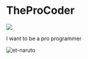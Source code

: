 # TheProCoder

![](https://visitor-badge.glitch.me/badge?page_id=et-naruto.et-naruto)

I want to be a pro programmer

<p><img align="center" src="https://github-readme-stats.vercel.app/api/top-langs?username=et-naruto&show_icons=true&locale=en&layout=compact" alt="et-naruto" /></p>

